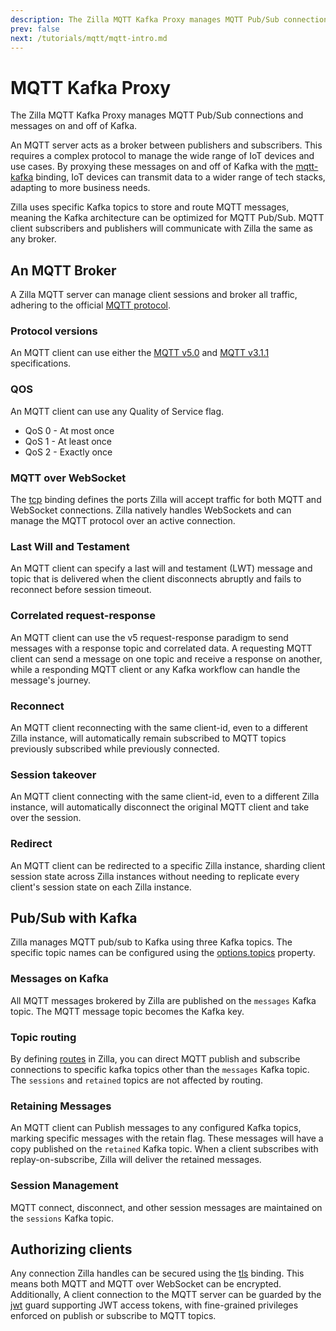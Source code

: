 ```yaml
---
description: The Zilla MQTT Kafka Proxy manages MQTT Pub/Sub connections and messages on and off of Kafka.
prev: false
next: /tutorials/mqtt/mqtt-intro.md
---
```


# MQTT Kafka Proxy

The Zilla MQTT Kafka Proxy manages MQTT Pub/Sub connections and messages on and off of Kafka.

An MQTT server acts as a broker between publishers and subscribers. This requires a complex protocol to manage the wide range of IoT devices and use cases. By proxying these messages on and off of Kafka with the [mqtt-kafka](../../reference/config/bindings/binding-mqtt-kafka.md) binding, IoT devices can transmit data to a wider range of tech stacks, adapting to more business needs.

Zilla uses specific Kafka topics to store and route MQTT messages, meaning the Kafka architecture can be optimized for MQTT Pub/Sub. MQTT client subscribers and publishers will communicate with Zilla the same as any broker.

## An MQTT Broker

A Zilla MQTT server can manage client sessions and broker all traffic, adhering to the official [MQTT protocol](https://mqtt.org/mqtt-specification/).

### Protocol versions

An MQTT client can use either the [MQTT v5.0](https://docs.oasis-open.org/mqtt/mqtt/v5.0/mqtt-v5.0.html) and [MQTT v3.1.1](http://docs.oasis-open.org/mqtt/mqtt/v3.1.1/os/mqtt-v3.1.1-os.html) specifications.

### QOS

An MQTT client can use any Quality of Service flag.

- QoS 0 - At most once
- QoS 1 - At least once
- QoS 2 - Exactly once

### MQTT over WebSocket

The [tcp](../../reference/config/bindings/binding-tcp.md) binding defines the ports Zilla will accept traffic for both MQTT and WebSocket connections. Zilla natively handles WebSockets and can manage the MQTT protocol over an active connection.

### Last Will and Testament

An MQTT client can specify a last will and testament (LWT) message and topic that is delivered when the client disconnects abruptly and fails to reconnect before session timeout.

### Correlated request-response

An MQTT client can use the v5 request-response paradigm to send messages with a response topic and correlated data. A requesting MQTT client can send a message on one topic and receive a response on another, while a responding MQTT client or any Kafka workflow can handle the message's journey.

### Reconnect

An MQTT client reconnecting with the same client-id, even to a different Zilla instance, will automatically remain subscribed to MQTT topics previously subscribed while previously connected.

### Session takeover

An MQTT client connecting with the same client-id, even to a different Zilla instance, will automatically disconnect the original MQTT client and take over the session.

### Redirect

An MQTT client can be redirected to a specific Zilla instance, sharding client session state across Zilla instances without needing to replicate every client's session state on each Zilla instance.

## Pub/Sub with Kafka

Zilla manages MQTT pub/sub to Kafka using three Kafka topics. The specific topic names can be configured using the [options.topics](../../reference/config/bindings/binding-mqtt-kafka.md#options-topics) property.

### Messages on Kafka

All MQTT messages brokered by Zilla are published on the `messages` Kafka topic. The MQTT message topic becomes the Kafka key.

### Topic routing

By defining [routes](../../reference/config/bindings/binding-mqtt-kafka.md#routes) in Zilla, you can direct MQTT publish and subscribe connections to specific kafka topics other than the `messages` Kafka topic. The `sessions` and `retained` topics are not affected by routing.

### Retaining Messages

An MQTT client can Publish messages to any configured Kafka topics, marking specific messages with the retain flag. These messages will have a copy published on the `retained` Kafka topic. When a client subscribes with replay-on-subscribe, Zilla will deliver the retained messages.

### Session Management

MQTT connect, disconnect, and other session messages are maintained on the `sessions` Kafka topic.

## Authorizing clients

Any connection Zilla handles can be secured using the [tls](../../reference/config/bindings/binding-tls.md) binding. This means both MQTT and MQTT over WebSocket can be encrypted. Additionally, A client connection to the MQTT server can be guarded by the [jwt](../../reference/config/guards/guard-jwt.md) guard supporting JWT access tokens, with fine-grained privileges enforced on publish or subscribe to MQTT topics.

